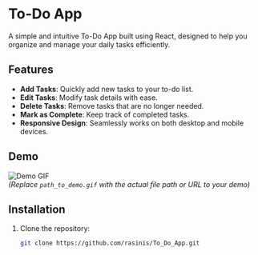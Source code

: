 
# To-Do App

A simple and intuitive To-Do App built using React, designed to help you organize and manage your daily tasks efficiently.

## Features

- **Add Tasks**: Quickly add new tasks to your to-do list.
- **Edit Tasks**: Modify task details with ease.
- **Delete Tasks**: Remove tasks that are no longer needed.
- **Mark as Complete**: Keep track of completed tasks.
- **Responsive Design**: Seamlessly works on both desktop and mobile devices.

## Demo

![Demo GIF](path_to_demo.gif)  
*(Replace `path_to_demo.gif` with the actual file path or URL to your demo)*

## Installation

1. Clone the repository:
   ```bash
   git clone https://github.com/rasinis/To_Do_App.git
